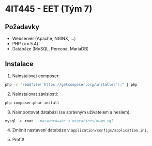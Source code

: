 # 4IT445 - EET (Tým 7)


## Požadavky

- Webserver (Apache, NGINX, ...)
- PHP (>= 5.4)
- Databáze (MySQL, Percona, MariaDB)


## Instalace

1) Nainstalovat composer:

```bash
php -r "readfile('https://getcomposer.org/installer');" | php
```

2) Nainstalovat závislosti:

``` bash
php composer.phar install
```

3) Naimportovat databázi (se správným uživatelem a heslem):

```sql
mysql -u root --password=abc < migrations/dump.sql
```

4) Změnit nastavení databáze v `application/configs/application.ini`.


5) Profit!
